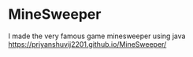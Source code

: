 # MineSweeper
I made the very famous game minesweeper using java 
https://priyanshuvij2201.github.io/MineSweeper/
